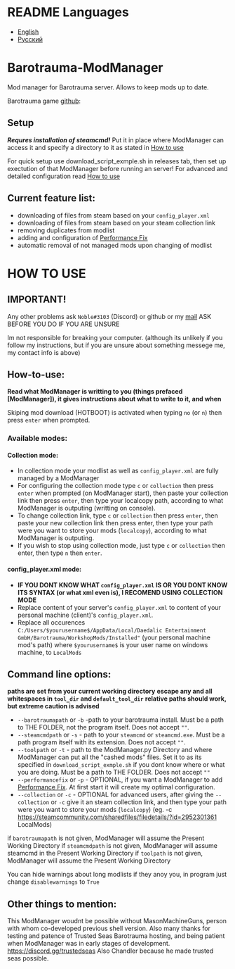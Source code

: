 # README Languages
- [English](README.md)
- [Русский](README.ru.md)

# Barotrauma-ModManager 
Mod manager for Barotrauma server. Allows to keep mods up to date.



Barotrauma game [github](https://github.com/Regalis11/Barotrauma): 

## Setup
***Requres installation of steamcmd!*** 
Put it in place where ModManager can access it and specify a directory to it as stated in [How to use](#How-to-use)

For quick setup use download_script_exmple.sh in releases tab, then set up exectution of that ModManager before running an server!
For advanced and detailed configuration read [How to use](#How-to-use)

## Current feature list:
* downloading of files from steam based on your `config_player.xml`
* downloading of files from steam based on your steam collection link
* removing duplicates from modlist
* adding and configuration of [Performance Fix](https://steamcommunity.com/sharedfiles/filedetails/?id=2701251094)
* automatic removal of not managed mods upon changing of modlist

# HOW TO USE
## IMPORTANT!
Any other problems ask `Noble#3103` (Discord) or github or my [mail](m1l0rd30467@gmail.com)
ASK BEFORE YOU DO IF YOU ARE UNSURE

Im not responsible for breaking your computer.
(although its unlikely if you follow my instructions, but if you are unsure about something messege me, my contact info is above)

## How-to-use:
**Read what ModManager is writting to you (things prefaced \[ModManager\]), it gives instructions about what to write to it, and when**

Skiping mod download (HOTBOOT) is activated when typing `no` (or `n`) then press `enter` when prompted.

### Available modes:
#### Collection mode:
* In collection mode your modlist as well as `config_player.xml` are fully managed by a ModManager
* For configuring the collection mode type `c` or `collection` then press `enter` when prompted (on ModManager start), then paste your collection link then press `enter`, then type your localcopy path, according to what ModManager is outputing (writting on console).
* To change collection link, type `c` or `collection` then press `enter`, then paste your new collection link then press enter, then type your path were you want to store your mods (`localcopy`), according to what ModManager is outputing.
* If you wish to stop using collection mode, just type `c` or `collection` then enter, then type `n` then `enter`.
#### config_player.xml mode:
* **IF YOU DONT KNOW WHAT `config_player.xml` IS OR YOU DONT KNOW ITS SYNTAX (or what xml even is), I RECOMEND USING COLLECTION MODE**
* Replace content of your server's `config_player.xml` to content of your personal machine (client)'s `config_player.xml`.
* Replace all occurences `C:/Users/$yourusername$/AppData/Local/Daedalic Entertainment GmbH/Barotrauma/WorkshopMods/Installed"` (your personal machine mod's path) where `$yourusername$` is your user name on windows machine, to `LocalMods`

## Command line options:
**paths are set from your current working directory**
**escape any and all whitespaces in `tool_dir` and `default_tool_dir`**
**relative paths should work, but extreme caution is advised**
* `--barotraumapath` or `-b` -path to your barotrauma install. Must be a path to THE FOLDER, not the program itself. Does not accept `""`.
* `--steamcmdpath` or `-s` - path to your `steamcmd` or `steamcmd.exe`. Must be a path program itself with its extension. Does not accept `""`.
* `--toolpath` or `-t` - path to the ModManager.py Directory and where ModManager can put all the "cashed mods" files. Set it to as its specified in `download_script_exmple.sh` if you dont know where or what you are doing. Must be a path to THE FOLDER.  Does not accept `""`
* `--performancefix` or `-p` - OPTIONAL, if you want a ModManager to add [Performance Fix](https://steamcommunity.com/sharedfiles/filedetails/?id=2701251094). At first start it will create my optimal configuration.
* `--collection` or `-c` - OPTIONAL for advanced users, after giving the `--collection` or `-c` give it an steam collection link, and then type your path were you want to store your mods (`localcopy`) (eg. -c https://steamcommunity.com/sharedfiles/filedetails/?id=2952301361 LocalMods)

if `barotraumapath` is not given, ModManager will assume the Present Working Directory
if `steamcmdpath` is not given, ModManager will assume steamcmd in the Present Working Directory
if `toolpath` is not given, ModManager will assume the Present Working Directory

You can hide warnings about long modlists if they anoy you, in program just change `disablewarnings` to `True`

## Other things to mention:
This ModManager woudnt be possible without MasonMachineGuns, person with whom co-developed previous shell version.
Also many thanks for testing and patence of Trusted Seas Barotrauma hosting, and being patient when ModManager was in early stages of development. https://discord.gg/trustedseas
Also Chandler because he made trusted seas possible.
